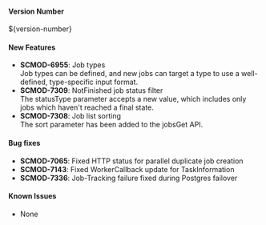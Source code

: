 #### Version Number
${version-number}

#### New Features

- **SCMOD-6955**: Job types  
       Job types can be defined, and new jobs can target a type to use a well-defined, type-specific input format.
- **SCMOD-7309**: NotFinished job status filter  
        The statusType parameter accepts a new value, which includes only jobs which haven't reached a final state.
- **SCMOD-7308**: Job list sorting  
        The sort parameter has been added to the jobsGet API.

#### Bug fixes
- **SCMOD-7065**: Fixed HTTP status for parallel duplicate job creation
- **SCMOD-7143**: Fixed WorkerCallback update for TaskInformation 
- **SCMOD-7336**: Job-Tracking failure fixed during Postgres failover 

#### Known Issues
- None
